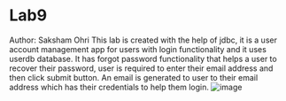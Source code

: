 # Lab9
Author: Saksham Ohri
This lab is created with the help of jdbc, it is a user account management app for users with login functionality and it uses userdb database. It has forgot password
functionality that helps a user to recover their password, user is required to enter their email address and then click submit button. An email is generated to user to 
their email address which has their credentials to help them login.
![image](https://user-images.githubusercontent.com/85196524/162292562-e8d4328f-0d61-4818-9834-42883f32a570.png)
